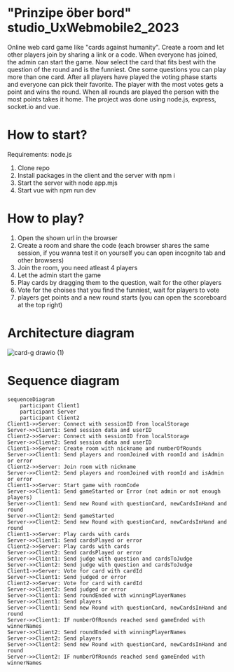 # "Prinzipe öber bord" studio_UxWebmobile2_2023
Online web card game like "cards against humanity". Create a room and let other players join by sharing a link or a code. When everyone has joined, the admin can start the game. Now select the card that fits best with the question of the round and is the funniest. One some questions you can play more than one card. After all players have played the voting phase starts and everyone can pick their favorite. The player with the most votes gets a point and wins the round. When all rounds are played the person with the most points takes it home. The project was done using node.js, express, socket.io and vue. 

# How to start?
Requirements: node.js
1. Clone repo
2. Install packages in the client and the server with npm i
3. Start the server with node app.mjs
4. Start vue with npm run dev

# How to play?
1. Open the shown url in the browser
2. Create a room and share the code
(each browser shares the same session, if you wanna test it on yourself you can open incognito tab and other browsers)
3. Join the room, you need atleast 4 players
4. Let the admin start the game
5. Play cards by dragging them to the question, wait for the other players
6. Vote for the choises that you find the funniest, wait for players to vote
7. players get points and a new round starts (you can open the scoreboard at the top right)

# Architecture diagram
![card-g drawio (1)](https://user-images.githubusercontent.com/91537937/233638252-e47449c5-f55c-4812-a4a3-8e6d3540521c.png)

# Sequence diagram
```mermaid
sequenceDiagram
    participant Client1
    participant Server
    participant Client2
Client1->>Server: Connect with sessionID from localStorage
Server->>Client1: Send session data and userID
Client2->>Server: Connect with sessionID from localStorage
Server->>Client2: Send session data and userID
Client1->>Server: Create room with nickname and numberOfRounds
Server->>Client1: Send players and roomJoined with roomId and isAdmin or error
Client2->>Server: Join room with nickname
Server->>Client2: Send players and roomJoined with roomId and isAdmin or error
Client1->>Server: Start game with roomCode
Server->>Client1: Send gameStarted or Error (not admin or not enough players)
Server->>Client1: Send new Round with questionCard, newCardsInHand and round
Server->>Client2: Send gameStarted
Server->>Client2: Send new Round with questionCard, newCardsInHand and round
Client1->>Server: Play cards with cards
Server->>Client1: Send cardsPlayed or error
Client2->>Server: Play cards with cards
Server->>Client2: Send cardsPlayed or error
Server->>Client1: Send judge with question and cardsToJudge
Server->>Client2: Send judge with question and cardsToJudge
Client1->>Server: Vote for card with cardId
Server->>Client1: Send judged or error
Client2->>Server: Vote for card with cardId
Server->>Client2: Send judged or error
Server->>Client1: Send roundEnded with winningPlayerNames
Server->>Client1: Send players
Server->>Client1: Send new Round with questionCard, newCardsInHand and round
Server->>Client1: IF numberOfRounds reached send gameEnded with winnerNames
Server->>Client2: Send roundEnded with winningPlayerNames
Server->>Client2: Send players
Server->>Client2: Send new Round with questionCard, newCardsInHand and round
Server->>Client2: IF numberOfRounds reached send gameEnded with winnerNames
```
